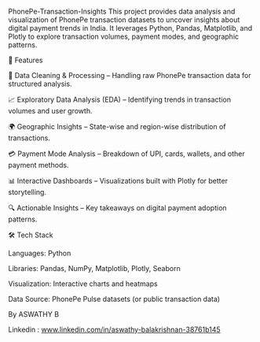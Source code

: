 PhonePe-Transaction-Insights
This project provides data analysis and visualization of PhonePe transaction datasets to uncover insights about digital payment trends in India. It leverages Python, Pandas, Matplotlib, and Plotly to explore transaction volumes, payment modes, and geographic patterns.

🚀 Features

📂 Data Cleaning & Processing – Handling raw PhonePe transaction data for structured analysis.

📈 Exploratory Data Analysis (EDA) – Identifying trends in transaction volumes and user growth.

🌍 Geographic Insights – State-wise and region-wise distribution of transactions.

💳 Payment Mode Analysis – Breakdown of UPI, cards, wallets, and other payment methods.

📊 Interactive Dashboards – Visualizations built with Plotly for better storytelling.

🔍 Actionable Insights – Key takeaways on digital payment adoption patterns.

🛠️ Tech Stack

Languages: Python

Libraries: Pandas, NumPy, Matplotlib, Plotly, Seaborn

Visualization: Interactive charts and heatmaps

Data Source: PhonePe Pulse datasets (or public transaction data)

By ASWATHY B

Linkedin : www.linkedin.com/in/aswathy-balakrishnan-38761b145




